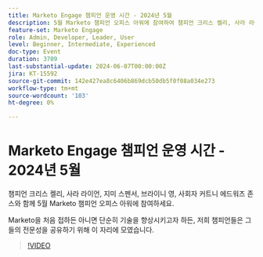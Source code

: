 ```yaml
---
title: Marketo Engage 챔피언 운영 시간 - 2024년 5월
description: 5월 Marketo 챔피언 오피스 아워에 참여하여 챔피언 크리스 켈리, 사라 라이언, 지미 스펜서, 브리니 영, 모더레이터인 커트니 에드워즈 존스와 함께하십시오.Marketo을 처음 접하거나 기술을 향상시키고자 하는 경우 저희 챔피언들이 전문 지식을 공유하고자 합니다.
feature-set: Marketo Engage
role: Admin, Developer, Leader, User
level: Beginner, Intermediate, Experienced
doc-type: Event
duration: 3709
last-substantial-update: 2024-06-07T00:00:00Z
jira: KT-15592
source-git-commit: 142e427ea8c6406b869dcb50db5f0f08a034e273
workflow-type: tm+mt
source-wordcount: '103'
ht-degree: 0%

---
```



# Marketo Engage 챔피언 운영 시간 - 2024년 5월

챔피언 크리스 켈리, 사라 라이언, 지미 스펜서, 브라이니 영, 사회자 커트니 에드워즈 존스와 함께 5월 Marketo 챔피언 오피스 아워에 참여하세요.

Marketo을 처음 접하든 아니면 단순히 기술을 향상시키고자 하든, 저희 챔피언들은 그들의 전문성을 공유하기 위해 이 자리에 모였습니다.

>[!VIDEO](https://video.tv.adobe.com/v/3429357/?learn=on)
